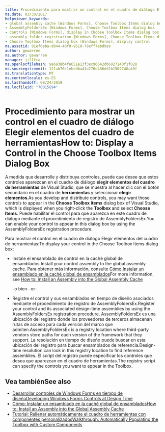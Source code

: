 ```yaml
---
title: Procedimiento para mostrar un control en el cuadro de diálogo Elegir elementos del cuadro de herramientas
ms.date: 03/30/2017
helpviewer_keywords:
- global assembly cache [Windows Forms], Choose Toolbox Items dialog box
- AssemblyFoldersEx [Windows Forms], Choose Toolbox Items dialog box
- controls [Windows Forms], display in Choose Toolbox Items dialog box
- assembly folder registration [Windows Forms], Choose Toolbox Items dialog box
- Choose Toolbox Items dialog box [Windows Forms], display control
ms.assetid: 01ef6eba-d044-40f0-951d-78eff7ebd9a9
author: gewarren
ms.author: gewarren
manager: jillfra
ms.openlocfilehash: 9a6938b4fe651e13f3ec96642db6027143f1f028
ms.sourcegitcommit: 121ab70c1ebedba41d276e436dd2b1502748a49f
ms.translationtype: MT
ms.contentlocale: es-ES
ms.lasthandoff: 08/24/2019
ms.locfileid: "70015894"
---
```

# <a name="how-to-display-a-control-in-the-choose-toolbox-items-dialog-box"></a><span data-ttu-id="c941a-102">Procedimiento para mostrar un control en el cuadro de diálogo Elegir elementos del cuadro de herramientas</span><span class="sxs-lookup"><span data-stu-id="c941a-102">How to: Display a Control in the Choose Toolbox Items Dialog Box</span></span>

<span data-ttu-id="c941a-103">A medida que desarrolle y distribuya controles, puede que desee que estos controles aparezcan en el cuadro de diálogo **elegir elementos del cuadro de herramientas** de Visual Studio, que se muestra al hacer clic con el botón secundario en el cuadro de **herramientas** y seleccionar **elegir elementos**.</span><span class="sxs-lookup"><span data-stu-id="c941a-103">As you develop and distribute controls, you may want those controls to appear in the **Choose Toolbox Items** dialog box of Visual Studio, which is displayed when you right-click the **Toolbox** and select **Choose Items**.</span></span> <span data-ttu-id="c941a-104">Puede habilitar el control para que aparezca en este cuadro de diálogo mediante el procedimiento de registro de AssemblyFoldersEx.</span><span class="sxs-lookup"><span data-stu-id="c941a-104">You can enable your control to appear in this dialog box by using the AssemblyFoldersEx registration procedure.</span></span>

<span data-ttu-id="c941a-105">Para mostrar el control en el cuadro de diálogo Elegir elementos del cuadro de herramientas:</span><span class="sxs-lookup"><span data-stu-id="c941a-105">To display your control in the Choose Toolbox Items dialog box:</span></span>

- <span data-ttu-id="c941a-106">Instale el ensamblado de control en la caché global de ensamblados.</span><span class="sxs-lookup"><span data-stu-id="c941a-106">Install your control assembly to the global assembly cache.</span></span> <span data-ttu-id="c941a-107">Para obtener más información, consulte [Cómo Instalar un ensamblado en la caché global de ensamblados](../../app-domains/how-to-install-an-assembly-into-the-gac.md)</span><span class="sxs-lookup"><span data-stu-id="c941a-107">For more information, see [How to: Install an Assembly into the Global Assembly Cache](../../app-domains/how-to-install-an-assembly-into-the-gac.md)</span></span>

  <span data-ttu-id="c941a-108">-o bien-</span><span class="sxs-lookup"><span data-stu-id="c941a-108">-or-</span></span>

- <span data-ttu-id="c941a-109">Registre el control y sus ensamblados en tiempo de diseño asociados mediante el procedimiento de registro de AssemblyFoldersEx.</span><span class="sxs-lookup"><span data-stu-id="c941a-109">Register your control and its associated design-time assemblies by using the AssemblyFoldersEx registration procedure.</span></span> <span data-ttu-id="c941a-110">AssemblyFoldersEx es una ubicación del registro donde los proveedores de terceros almacenan rutas de acceso para cada versión del marco que admiten.</span><span class="sxs-lookup"><span data-stu-id="c941a-110">AssemblyFoldersEx is a registry location where third-party vendors store paths for each version of the framework that they support.</span></span> <span data-ttu-id="c941a-111">La resolución en tiempo de diseño puede buscar en esta ubicación del registro para buscar ensamblados de referencia.</span><span class="sxs-lookup"><span data-stu-id="c941a-111">Design-time resolution can look in this registry location to find reference assemblies.</span></span> <span data-ttu-id="c941a-112">El script del registro puede especificar los controles que desea que aparezcan en el cuadro de herramientas.</span><span class="sxs-lookup"><span data-stu-id="c941a-112">The registry script can specify the controls you want to appear in the Toolbox.</span></span>

## <a name="see-also"></a><span data-ttu-id="c941a-113">Vea también</span><span class="sxs-lookup"><span data-stu-id="c941a-113">See also</span></span>

- [<span data-ttu-id="c941a-114">Desarrollar controles de Windows Forms en tiempo de diseño</span><span class="sxs-lookup"><span data-stu-id="c941a-114">Developing Windows Forms Controls at Design Time</span></span>](developing-windows-forms-controls-at-design-time.md)
- [<span data-ttu-id="c941a-115">Cómo: Instalar un ensamblado en la caché global de ensamblados</span><span class="sxs-lookup"><span data-stu-id="c941a-115">How to: Install an Assembly into the Global Assembly Cache</span></span>](../../app-domains/how-to-install-an-assembly-into-the-gac.md)
- [<span data-ttu-id="c941a-116">Tutorial: Rellenar automáticamente el cuadro de herramientas con componentes personalizados</span><span class="sxs-lookup"><span data-stu-id="c941a-116">Walkthrough: Automatically Populating the Toolbox with Custom Components</span></span>](walkthrough-automatically-populating-the-toolbox-with-custom-components.md)
